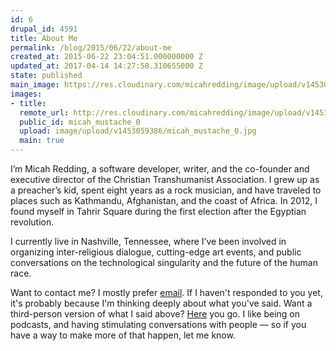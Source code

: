 ```yaml
---
id: 6
drupal_id: 4591
title: About Me
permalink: /blog/2015/06/22/about-me
created_at: 2015-06-22 23:04:51.000000000 Z
updated_at: 2017-04-14 14:27:58.310655000 Z
state: published
main_image: https://res.cloudinary.com/micahredding/image/upload/v1453059386/micah_mustache_0.jpg
images:
- title: 
  remote_url: http://res.cloudinary.com/micahredding/image/upload/v1453059386/micah_mustache_0.jpg
  public_id: micah_mustache_0
  upload: image/upload/v1453059386/micah_mustache_0.jpg
  main: true
---
```

I’m Micah Redding, a software developer, writer, and the co-founder and executive director of the Christian Transhumanist Association. I grew up as a preacher’s kid, spent eight years as a rock musician, and have traveled to places such as Kathmandu, Afghanistan, and the coast of Africa. In 2012, I found myself in Tahrir Square during the first election after the Egyptian revolution. 

I currently live in Nashville, Tennessee, where I’ve been involved in organizing inter-religious dialogue, cutting-edge art events, and public conversations on the technological singularity and the future of the human race.

Want to contact me? I mostly prefer [email](mailto:micahredding@gmail.com?subject=read%20your%20about%20page). If I haven't responded to you yet, it's probably because I'm thinking deeply about what you've said. Want a third-person version of what I said above? [Here](http://micahredding.com/blog/2014/12/16/about) you go. I like being on podcasts, and having stimulating conversations with people — so if you have a way to make more of that happen, let me know.
